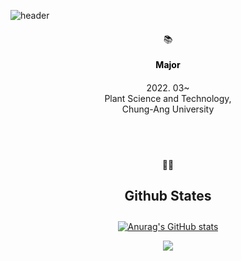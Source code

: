 ![header](https://capsule-render.vercel.app/api?type=waving&height=300&color=E3A6AE&text=I'M%20SEORYEONG!&fontAlign=50&fontAlignY=44&fontColor=FFFFFF)

<h4 align="center" style="font-weight: normal;">📚</h4>
<div align="center">
    <span style="font-weight: bold; color: black;">Major</span>
</div>

<h4 align="center" style="font-weight: normal;">
    <span>2022. 03~</span><br>
    <span>Plant Science and Technology,</span><br>
    <span>Chung-Ang University</span>
</h4>
<br>
<br>
<div align="center">
<h4 align="center">👩‍💻</h4>
<h4 align="center" style="font-size: 1.5em;">Github States</h4>
<div align="center">

[![Anurag's GitHub stats](https://github-readme-stats.vercel.app/api?username=hyeinisfree&hide_title=true&show_icons=true&include_all_commits=true&icon_color=F5A2A2&ring_color=F5A2A2&disable_animations=true&theme=vue)](https://github.com/anuraghazra/github-readme-stats)
</div>

<p align="center">
  <a href="https://hits.seeyoufarm.com"><img src="https://hits.seeyoufarm.com/api/count/incr/badge.svg?url=https%3A%2F%2Fgithub.com%2Fhyeinisfree&count_bg=%2341B883&count_bg=%23F5A2A2&title_bg=%23CDC2C2&icon=github.svg&icon_color=F5A2A2&title=hits&edge_flat=false"/></a>
</p>
